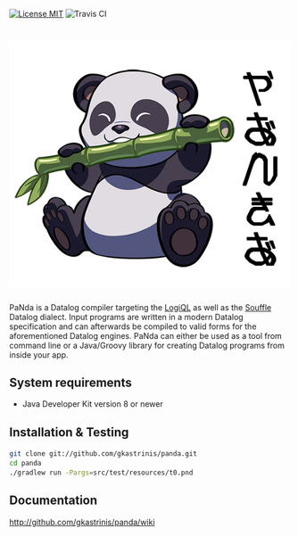 [![License MIT][badge-license]](LICENSE.txt) ![Travis CI](https://travis-ci.org/gkastrinis/panda.svg?branch=master)


![PANDA](/panda.png)
=============================

PaNda is a Datalog compiler targeting the [LogiQL](http://www.logicblox.com/technology/) as well as the [Souffle](https://github.com/souffle-lang/souffle/) Datalog dialect. Input programs are written in a modern Datalog specification and can afterwards be compiled to valid forms for the aforementioned Datalog engines. PaNda can either be used as a tool from command line or a Java/Groovy library for creating Datalog programs from inside your app.

System requirements
-------------------

* Java Developer Kit version 8 or newer

Installation & Testing
----------------------

```bash
git clone git://github.com/gkastrinis/panda.git
cd panda
./gradlew run -Pargs=src/test/resources/t0.pnd
```

Documentation
-------------

http://github.com/gkastrinis/panda/wiki

[badge-license]: https://img.shields.io/badge/license-MIT-green.svg
